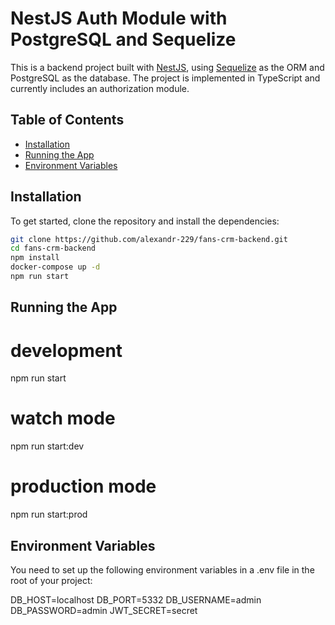 # NestJS Auth Module with PostgreSQL and Sequelize

This is a backend project built with [NestJS](https://nestjs.com/), using [Sequelize](https://sequelize.org/) as the ORM and PostgreSQL as the database. The project is implemented in TypeScript and currently includes an authorization module.

## Table of Contents

- [Installation](#installation)
- [Running the App](#running-the-app)
- [Environment Variables](#environment-variables)

## Installation

To get started, clone the repository and install the dependencies:

```bash
git clone https://github.com/alexandr-229/fans-crm-backend.git
cd fans-crm-backend
npm install
docker-compose up -d
npm run start
```

## Running the App

# development
npm run start

# watch mode
npm run start:dev

# production mode
npm run start:prod

## Environment Variables

You need to set up the following environment variables in a .env file in the root of your project:

DB_HOST=localhost
DB_PORT=5332
DB_USERNAME=admin
DB_PASSWORD=admin
JWT_SECRET=secret

